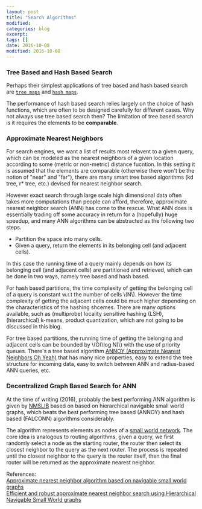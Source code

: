 ```yaml
---
layout: post
title: "Search Algorithms"
modified:
categories: blog
excerpt:
tags: []
date: 2016-10-08
modified: 2016-10-08
---
```


### Tree Based and Hash Based Search
Perhaps their simplest applications of tree based and hash based search are [`tree maps`](https://docs.oracle.com/javase/8/docs/api/java/util/TreeMap.html) and [`hash maps`](https://docs.oracle.com/javase/8/docs/api/java/util/HashMap.html).

The performance of hash based search relies largely on the choice of hash functions, which are often to be designed carefully for different cases. Why not always use tree based search then? The limitation of tree based search is it requires the elements to be **comparable**.

### Approximate Nearest Neighbors
For search engines, we want a list of results most relavent to a given query, which can be modeled as the nearest neighbors of a given location according to some (metric or non-metric) distance fucntion. In this setting it is assumed that the elements are comparable (otherwise there won't be the notion of "near" and "far"),  there are many smart tree based algorithms (kd tree, r\* tree, etc.) devised for nearest neighbor search. 

However exact search through large scale high dimensional data often takes more computations than people can afford, therefore, approximate nearest neighbor search (ANN) has come to the rescue. What ANN does is essentially trading off some accuracy in return for a (hopefully) huge speedup, and many ANN algorithms can be abstracted as the following two steps.

- Partition the space into many cells.
- Given a query, return the elements in its belonging cell (and adjacent cells).

In this case the running time of a query mainly depends on how its belonging cell (and adjacent cells) are partitioned and retrieved, which can be done in two ways, namely tree based and hash based.

For hash based partitions, the time complexity of getting the belonging cell of a query is constant w.r.t the number of cells \\(N\\). However the time complexity of getting the adjacent cells could be much higher depending on the characteristics of the hashing shcemes. There are many options available, such as (multiprobe) locality sensitive hashing (LSH), (hierarchical) k-means, product quantization, which are not going to be discussed in this blog.

For tree based partitions, the running time of getting the belonging and adjacent cells can be bounded by \\(O(\log N)\\) with the use of priority queues. There's a tree based algorithm [ANNOY (Approximate Nearest Neighbors Oh Yeah)](https://erikbern.com/2015/10/01/nearest-neighbors-and-vector-models-part-2-how-to-search-in-high-dimensional-spaces/) that has many nice properties, easy to extend the tree structure for incoming data, easy to switch between ANN and radius-based ANN queries, etc.

### Decentralized Graph Based Search for ANN
At the time of writing (2016), probably the best performing ANN algorithm is given by [NMSLIB](https://github.com/searchivarius/NMSLIB) based on based on hierarchical navigable small world graphs, which beats the best performing tree based (ANNOY) and hash based (FALCONN) algorithms considerably.

The algorithm represents elements as nodes of a [small world network](https://en.wikipedia.org/wiki/Small-world_network). The core idea is analogous to routing algorithms, given a query, we first randomly select a node as the starting router, the router then select its closest neighbor to the query as the next router. The process is repeated until the closest neighbor to the query is the router itself, then the final router will be returned as the approximate nearest neighbor.

References:  
[Approximate nearest neighbor algorithm based on navigable small world graphs](https://www.hse.ru/pubs/share/direct/document/128296059)  
[Efficient and robust approximate nearest neighbor search using Hierarchical Navigable Small World graphs](https://arxiv.org/abs/1603.09320v1)
